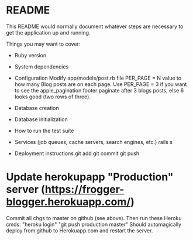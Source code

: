# README

This README would normally document whatever steps are necessary to get the
application up and running.

Things you may want to cover:

* Ruby version

* System dependencies

* Configuration
Modify app/models/post.rb file PER_PAGE = N value to how many Blog posts
are on each page. Use PER_PAGE = 3 if you want to see the apple_pagination
footer paginate after 3 blogs posts, else 6 looks good (two rows of three).


* Database creation

* Database initialization

* How to run the test suite

* Services (job queues, cache servers, search engines, etc.)
rails s

* Deployment instructions
git add
git commit
git push
# Update herokupapp "Production" server (https://frogger-blogger.herokuapp.com/)
Commit all chgs to master on github (see above). Then run these Heroku cmds:
    "heroku login"
    "git push production master"
Should automagically deploy from github to Herokuapp.com and restart
the server.
